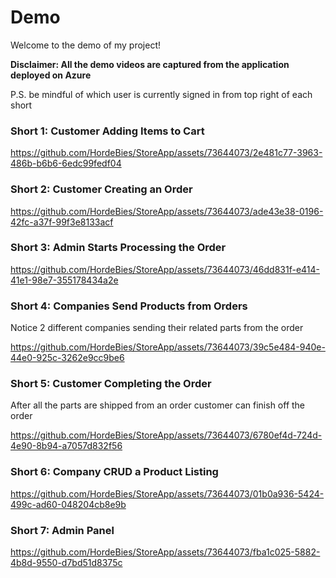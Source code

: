 # Demo

Welcome to the demo of my project! 

**Disclaimer: All the demo videos are captured from the application deployed on Azure**

P.S. be mindful of which user is currently signed in from top right of each short

### Short 1: Customer Adding Items to Cart

https://github.com/HordeBies/StoreApp/assets/73644073/2e481c77-3963-486b-b6b6-6edc99fedf04

### Short 2: Customer Creating an Order

https://github.com/HordeBies/StoreApp/assets/73644073/ade43e38-0196-42fc-a37f-99f3e8133acf

### Short 3: Admin Starts Processing the Order

https://github.com/HordeBies/StoreApp/assets/73644073/46dd831f-e414-41e1-98e7-355178434a2e

### Short 4: Companies Send Products from Orders
Notice 2 different companies sending their related parts from the order 

https://github.com/HordeBies/StoreApp/assets/73644073/39c5e484-940e-44e0-925c-3262e9cc9be6

### Short 5: Customer Completing the Order
After all the parts are shipped from an order customer can finish off the order

https://github.com/HordeBies/StoreApp/assets/73644073/6780ef4d-724d-4e90-8b94-a7057d832f56

### Short 6: Company CRUD a Product Listing

https://github.com/HordeBies/StoreApp/assets/73644073/01b0a936-5424-499c-ad60-048204cb8e9b

### Short 7: Admin Panel

https://github.com/HordeBies/StoreApp/assets/73644073/fba1c025-5882-4b8d-9550-d7bd51d8375c
